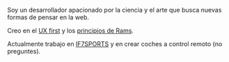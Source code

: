 Soy un desarrollador apacionado por la ciencia y el arte que busca nuevas formas de pensar en la web.

Creo en el [UX first](/#) y los [principios de Rams](/#).

Actualmente trabajo en [IF7SPORTS](/#) y en crear coches a control remoto (no preguntes).
